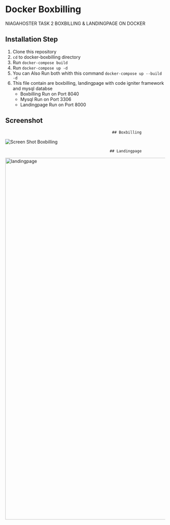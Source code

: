 # Docker Boxbilling

NIAGAHOSTER TASK 2 BOXBILLING & LANDINGPAGE ON DOCKER

## Installation Step

1. Clone this repository
2. `cd` to docker-boxbilling directory
3. Run `docker-compose build`
4. Run `docker-compose up -d`
5. You can Also Run both whith this command `docker-compose up --build -d`
6. This file contain are boxbilling, landingpage with code igniter framework and mysql databse
   - Boxbilling Run on Port 8040
   - Mysql Run on Port 3306
   - Landingpage Run on Port 8000

## Screenshot

                                                   ## Boxbilling
![Screen Shot Boxbilling](https://user-images.githubusercontent.com/64511435/128216117-22d97da3-e3c9-491b-8d6b-5af737c5d1f1.png)

                                                  ## Landingpage
<img width="1140" alt="landingpage" src="https://user-images.githubusercontent.com/64511435/128216240-77fd49d2-9670-4190-9446-7c6801d34abd.png">


